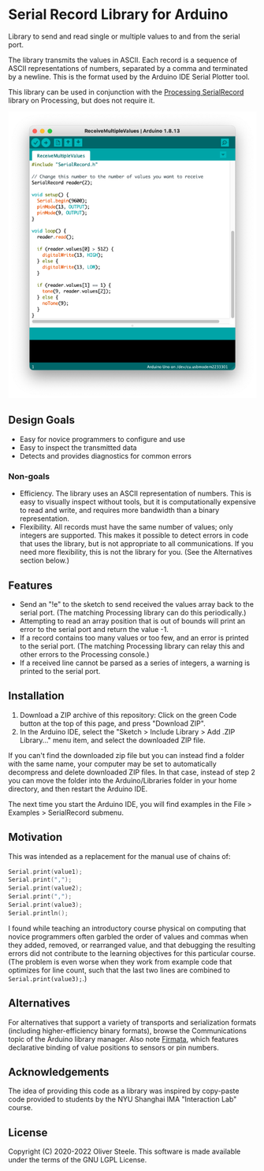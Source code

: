 # Serial Record Library for Arduino

Library to send and read single or multiple values to and from the serial port.

The library transmits the values in ASCII. Each record is a sequence of ASCII
representations of numbers, separated by a comma and terminated by a newline.
This is the format used by the Arduino IDE Serial Plotter tool.

This library can be used in conjunction with the [Processing
SerialRecord](https://github.com/osteele/Processing_SerialRecord) library on
Processing, but does not require it.

![](docs/screenshot.png "Screenshot")

## Design Goals

- Easy for novice programmers to configure and use
- Easy to inspect the transmitted data
- Detects and provides diagnostics for common errors

### Non-goals

- Efficiency. The library uses an ASCII representation of numbers. This is easy
  to visually inspect without tools, but it is computationally expensive to read
  and write, and requires more bandwidth than a binary representation.
- Flexibility. All records must have the same number of values; only integers
  are supported. This makes it possible to detect errors in code that uses the
  library, but is not appropriate to all communications. If you need more
  flexibility, this is not the library for you. (See the Alternatives section
  below.)

## Features

- Send an "!e" to the sketch to send received the values array back to the serial
  port. (The matching Processing library can do this periodically.)
- Attempting to read an array position that is out of bounds will print an error
  to the serial port and return the value -1.
- If a record contains too many values or too few, and an error is printed to
  the serial port. (The matching Processing library can relay this and other
  errors to the Processing console.)
- If a received line cannot be parsed as a series of integers, a warning is
  printed to the serial port.

## Installation

1. Download a ZIP archive of this repository: Click on the green Code button at
   the top of this page, and press "Download ZIP".
2. In the Arduino IDE, select the "Sketch > Include Library > Add .ZIP Library…"
   menu item, and select the downloaded ZIP file.

If you can't find the downloaded zip file but you can instead find a folder with
the same name, your computer may be set to automatically decompress and delete
downloaded ZIP files. In that case, instead of step 2 you can move the folder
into the Arduino/Libraries folder in your home directory, and then restart the
Arduino IDE.

The next time you start the Arduino IDE, you will find examples in the File >
Examples > SerialRecord submenu.

## Motivation

This was intended as a replacement for the manual use of chains of:

```c++
Serial.print(value1);
Serial.print(",");
Serial.print(value2);
Serial.print(",");
Serial.print(value3);
Serial.println();
```

I found while teaching an introductory course physical on computing that novice
programmers often garbled the order of values and commas when they added,
removed, or rearranged value, and that debugging the resulting errors did not
contribute to the learning objectives for this particular course. (The problem
is even worse when they work from example code that optimizes for line count,
such that the last two lines are combined to `Serial.print(value3);`.)

## Alternatives

For alternatives that support a variety of transports and serialization formats
(including higher-efficiency binary formats), browse the Communications topic of
the Arduino library manager. Also note
[Firmata](https://github.com/firmata/arduino), which features declarative
binding of value positions to sensors or pin numbers.

## Acknowledgements

The idea of providing this code as a library was inspired by copy-paste code
provided to students by the NYU Shanghai IMA "Interaction Lab" course.

## License

Copyright (C) 2020-2022 Oliver Steele. This software is made available under the
terms of the GNU LGPL License.
